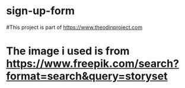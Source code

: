 # sign-up-form
#This project is part of https://www.theodinproject.com
# The image i used is from https://www.freepik.com/search?format=search&query=storyset

